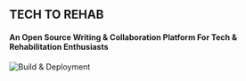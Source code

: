## TECH TO REHAB
#### An Open Source Writing & Collaboration Platform For Tech & Rehabilitation Enthusiasts

![Build & Deployment](https://github.com/the-write-grand-team/TechtoRehab/workflows/Build%20&%20Deployment/badge.svg?branch=master)
